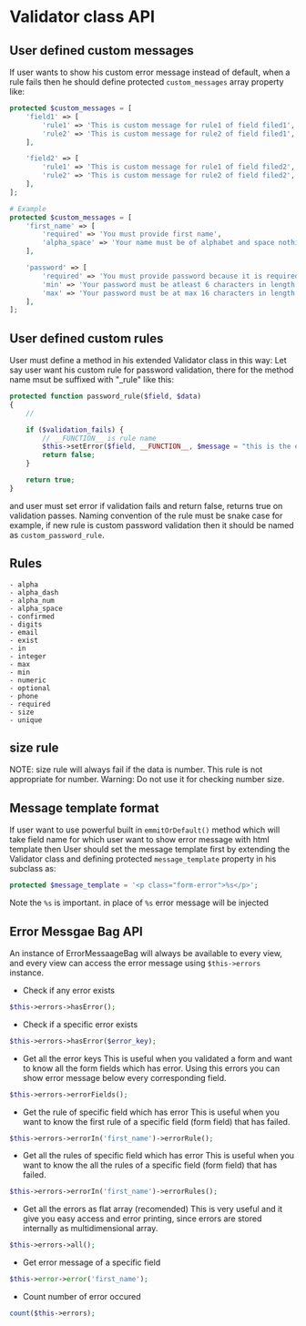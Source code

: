 # Validator class API

## User defined custom messages
If user wants to show his custom error message instead of default, when a rule fails then he should define protected `custom_messages` array property like:
```php
protected $custom_messages = [
	'field1' => [
		'rule1' => 'This is custom message for rule1 of field filed1',
		'rule2' => 'This is custom message for rule2 of field filed1',
	],

	'field2' => [
		'rule1' => 'This is custom message for rule1 of field filed2',
		'rule2' => 'This is custom message for rule2 of field filed2',
	],
];

# Example
protected $custom_messages = [
	'first_name' => [
		'required' => 'You must provide first name',
		'alpha_space' => 'Your name must be of alphabet and space nothing else.',
	],

	'password' => [
		'required' => 'You must provide password because it is required',
		'min' => 'Your password must be atleast 6 characters in length',
		'max' => 'Your password must be at max 16 characters in length',
	],
];

```

## User defined custom rules
User must define a method in his extended Validator class in this way:
Let say user want his custom rule for password validation, there for the method name msut be suffixed with "\_rule" like this:
```php
protected function password_rule($field, $data)
{
	//

	if ($validation_fails) {
		// __FUNCTION__ is rule name
		$this->setError($field, __FUNCTION__, $message = "this is the error message");
		return false;
	}

	return true;
}
```
and user must set error if validation fails and return false, returns true on validation passes.
Naming convention of the rule must be snake case for example, if new rule is custom password validation then it should be named as `custom_password_rule`.

## Rules
	- alpha
	- alpha_dash
	- alpha_num
	- alpha_space
	- confirmed
	- digits
	- email
	- exist
	- in
	- integer
	- max
	- min
	- numeric
	- optional
	- phone
	- required
	- size
	- unique

## size rule
NOTE: size rule will always fail if the data is number. This rule is not appropriate for number.
Warning: Do not use it for checking number size.

## Message template format
If user want to use powerful built in `emmitOrDefault()` method which will take field name for which user want to show error message with html template then
User should set the message template first by extending the Validator class and defining protected `message_template` property in his subclass as:
```php
protected $message_template = '<p class="form-error">%s</p>';
```
Note the `%s` is important. in place of `%s` error message will be injected

## Error Messgae Bag API
An instance of ErrorMessaageBag will always be available to every view, and every view can access the error message using `$this->errors` instance.

* Check if any error exists
```php
$this->errors->hasError();
```

* Check if a specific error exists
```php
$this->errors->hasError($error_key);
```

* Get all the error keys
This is useful when you validated a form and want to know all the form fields which has error. Using this errors you can show error message below every corresponding field.
```php
$this->errors->errorFields();
```

* Get the rule of specific field which has error
This is useful when you want to know the first rule of a specific field (form field) that has failed.
```php
$this->errors->errorIn('first_name')->errorRule();
```

* Get all the rules of specific field which has error
This is useful when you want to know the all the rules of a specific field (form field) that has failed.
```php
$this->errors->errorIn('first_name')->errorRules();
```

* Get all the errors as flat array (recomended)
This is very useful and it give you easy access and error printing, since errors are stored internally as multidimensional array.
```php
$this->errors->all();
```

* Get error message of a specific field
```php
$this->error->error('first_name');
```

* Count number of error occured
```php
count($this->errors);
```
